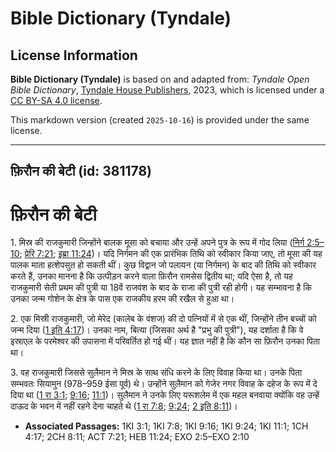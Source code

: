 # Bible Dictionary (Tyndale)

## License Information

**Bible Dictionary (Tyndale)** is based on and adapted from: _Tyndale Open Bible Dictionary_, [Tyndale House Publishers](https://tyndaleopenresources.com/), 2023, which is licensed under a [CC BY-SA 4.0 license](https://creativecommons.org/licenses/by-sa/4.0/legalcode.en).

This markdown version (created `2025-10-16`) is provided under the same license.



--------------------------------

## फ़िरौन की बेटी (id: 381178)

फ़िरौन की बेटी
==============

1\. मिस्र की राजकुमारी जिन्होंने बालक मूसा को बचाया और उन्हें अपने पुत्र के रूप में गोद लिया ([निर्ग 2:5–10](https://ref.ly/Exod2:5-Exod2:10); [प्रेरि 7:21](https://ref.ly/Acts7:21); [इब्रा 11:24](https://ref.ly/Heb11:24))। यदि निर्गमन की एक प्रारंभिक तिथि को स्वीकार किया जाए, तो मूसा की यह पालक माता हत्शेपसुत हो सकती थीं। कुछ विद्वान जो पलायन (या निर्गमन) के बाद की तिथि को स्वीकार करते हैं, उनका मानना ​​है कि उत्पीड़न करने वाला फ़िरौन रामसेस द्वितीय था; यदि ऐसा है, तो यह राजकुमारी सेती प्रथम की पुत्री या 18वें राजवंश के बाद के राजा की पुत्री रही होगी। यह सम्भावना है कि उनका जन्म गोशेन के क्षेत्र के पास एक राजकीय हरम की रखैल से हुआ था।

2\. एक मिस्री राजकुमारी, जो मेरेद (कालेब के वंशज) की दो पत्नियों में से एक थीं, जिन्होंने तीन बच्चों को जन्म दिया ([1 इति 4:17](https://ref.ly/1Chr4:17))। उनका नाम, बित्या (जिसका अर्थ है "प्रभु की पुत्री"), यह दर्शाता है कि वे इस्राएल के परमेश्वर की उपासना में परिवर्तित हो गई थीं। यह ज्ञात नहीं है कि कौन सा फ़िरौन उनका पिता था।

3\. वह राजकुमारी जिससे सुलैमान ने मिस्र के साथ संधि करने के लिए विवाह किया था। उनके पिता सम्भवतः सियामुन (978–959 ईसा पूर्व) थे। उन्होंने सुलैमान को गेजेर नगर विवाह के दहेज के रूप में दे दिया था ([1 रा 3:1](https://ref.ly/1Kgs3:1); [9:16](https://ref.ly/1Kgs9:16); [11:1](https://ref.ly/1Kgs11:1))। सुलैमान ने उनके लिए यरूशलेम में एक महल बनवाया क्योंकि वह उन्हें दाऊद के भवन में नहीं रहने देना चाहते थे ([1 रा 7:8](https://ref.ly/1Kgs7:8); [9:24](https://ref.ly/1Kgs9:24); [2 इति 8:11](https://ref.ly/2Chr8:11))।

* **Associated Passages:** 1KI 3:1; 1KI 7:8; 1KI 9:16; 1KI 9:24; 1KI 11:1; 1CH 4:17; 2CH 8:11; ACT 7:21; HEB 11:24; EXO 2:5–EXO 2:10

